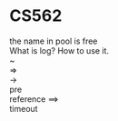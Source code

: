 # CS562
the name in pool is free  
What is log? How to use it.<br />
~<br />
=><br />
-><br />
pre<br />
reference ==><br />
timeout
